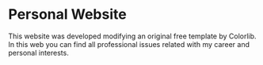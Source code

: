 # Personal Website

This website was developed modifying an original free template by Colorlib. In this web you can find all professional issues related with my career and personal interests.
